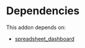 # Dependencies

This addon depends on:

- [spreadsheet_dashboard](https://github.com/bringout/oca-ocb-report/tree/825440323b65bbc0a17802f139b1293269a8e0af/odoo-bringout-oca-ocb-spreadsheet_dashboard)
